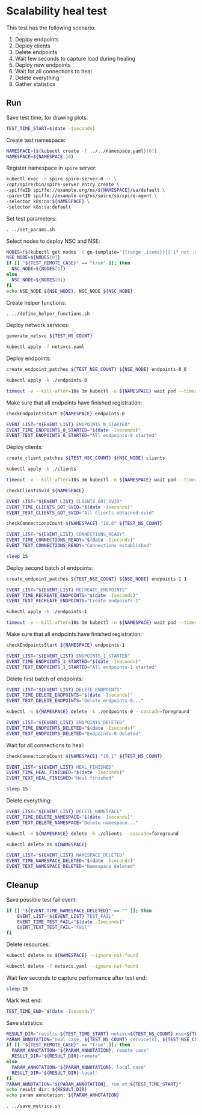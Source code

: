 # Scalability heal test

This test has the following scenario:
1. Deploy endpoints
2. Deploy clients
3. Delete endpoints
4. Wait few seconds to capture load during healing
5. Deploy new endpoints
6. Wait for all connections to heal 
7. Delete everything
8. Gather statistics

## Run

Save test time, for drawing plots:
```bash
TEST_TIME_START=$(date -Iseconds)
```

Create test namespace:
```bash
NAMESPACE=($(kubectl create -f ../../namespace.yaml)[0])
NAMESPACE=${NAMESPACE:10}
```

Register namespace in `spire` server:
```bash
kubectl exec -n spire spire-server-0 -- \
/opt/spire/bin/spire-server entry create \
-spiffeID spiffe://example.org/ns/${NAMESPACE}/sa/default \
-parentID spiffe://example.org/ns/spire/sa/spire-agent \
-selector k8s:ns:${NAMESPACE} \
-selector k8s:sa:default
```

Set test parameters:
```bash
. ../set_params.sh
```

Select nodes to deploy NSC and NSE:
```bash
NODES=($(kubectl get nodes -o go-template='{{range .items}}{{ if not .spec.taints }}{{ .metadata.name }} {{end}}{{end}}'))
NSE_NODE=${NODES[0]}
if [[ "${TEST_REMOTE_CASE}" == "true" ]]; then
  NSC_NODE=${NODES[1]}
else
  NSC_NODE=${NODES[0]}
fi
echo NSE_NODE ${NSE_NODE}, NSC_NODE ${NSC_NODE}
```

Create helper functions:
```bash
. ../define_helper_functions.sh
```

Deploy network services:
```bash
generate_netsvc ${TEST_NS_COUNT}
```
```bash
kubectl apply -f netsvcs.yaml
```

Deploy endpoints:
```bash
create_endpoint_patches ${TEST_NSE_COUNT} ${NSE_NODE} endpoints-0 0
```
```bash
kubectl apply -k ./endpoints-0
```
```bash
timeout -v --kill-after=10s 3m kubectl -n ${NAMESPACE} wait pod --timeout=3m -l app=nse-kernel --for=condition=ready
```

Make sure that all endpoints have finished registration:
```bash
checkEndpointsStart ${NAMESPACE} endpoints-0
```
```bash
EVENT_LIST="${EVENT_LIST} ENDPOINTS_0_STARTED"
EVENT_TIME_ENDPOINTS_0_STARTED="$(date -Iseconds)"
EVENT_TEXT_ENDPOINTS_0_STARTED="All endpoints-0 started"
```

Deploy clients:
```bash
create_client_patches ${TEST_NSC_COUNT} ${NSC_NODE} clients
```
```bash
kubectl apply -k ./clients
```
```bash
timeout -v --kill-after=10s 3m kubectl -n ${NAMESPACE} wait pod --timeout=3m -l app=nsc-kernel --for=condition=ready
```

```bash
checkClientsSvid ${NAMESPACE}
```
```bash
EVENT_LIST="${EVENT_LIST} CLIENTS_GOT_SVID"
EVENT_TIME_CLIENTS_GOT_SVID="$(date -Iseconds)"
EVENT_TEXT_CLIENTS_GOT_SVID="All clients obtained svid"
```

```bash
checkConnectionsCount ${NAMESPACE} "10.0" ${TEST_NS_COUNT}
```
```bash
EVENT_LIST="${EVENT_LIST} CONNECTIONS_READY"
EVENT_TIME_CONNECTIONS_READY="$(date -Iseconds)"
EVENT_TEXT_CONNECTIONS_READY="Connections established"
```
```bash
sleep 15
```

Deploy second batch of endpoints:
```bash
create_endpoint_patches ${TEST_NSE_COUNT} ${NSE_NODE} endpoints-1 1
```
```bash
EVENT_LIST="${EVENT_LIST} RECREATE_ENDPOINTS"
EVENT_TIME_RECREATE_ENDPOINTS="$(date -Iseconds)"
EVENT_TEXT_RECREATE_ENDPOINTS="Create endpoints-1"
```
```bash
kubectl apply -k ./endpoints-1
```
```bash
timeout -v --kill-after=10s 3m kubectl -n ${NAMESPACE} wait pod --timeout=3m -l app=nse-kernel --for=condition=ready
```

Make sure that all endpoints have finished registration:
```bash
checkEndpointsStart ${NAMESPACE} endpoints-1
```
```bash
EVENT_LIST="${EVENT_LIST} ENDPOINTS_1_STARTED"
EVENT_TIME_ENDPOINTS_1_STARTED="$(date -Iseconds)"
EVENT_TEXT_ENDPOINTS_1_STARTED="All endpoints-1 started"
```

Delete first batch of endpoints:
```bash
EVENT_LIST="${EVENT_LIST} DELETE_ENDPOINTS"
EVENT_TIME_DELETE_ENDPOINTS="$(date -Iseconds)"
EVENT_TEXT_DELETE_ENDPOINTS="Delete endpoints-0..."
```
```bash
kubectl -n ${NAMESPACE} delete -k ./endpoints-0 --cascade=foreground
```
```bash
EVENT_LIST="${EVENT_LIST} ENDPOINTS_DELETED"
EVENT_TIME_ENDPOINTS_DELETED="$(date -Iseconds)"
EVENT_TEXT_ENDPOINTS_DELETED="Endpoints-0 deleted"
```

Wait for all connections to heal:
```bash
checkConnectionsCount ${NAMESPACE} "10.1" ${TEST_NS_COUNT}
```
```bash
EVENT_LIST="${EVENT_LIST} HEAL_FINISHED"
EVENT_TIME_HEAL_FINISHED="$(date -Iseconds)"
EVENT_TEXT_HEAL_FINISHED="Heal finished"
```
```bash
sleep 15
```

Delete everything:
```bash
EVENT_LIST="${EVENT_LIST} DELETE_NAMESPACE"
EVENT_TIME_DELETE_NAMESPACE="$(date -Iseconds)"
EVENT_TEXT_DELETE_NAMESPACE="Delete namespace..."
```
```bash
kubectl -n ${NAMESPACE} delete -k ./clients --cascade=foreground
```
```bash
kubectl delete ns ${NAMESPACE}
```
```bash
EVENT_LIST="${EVENT_LIST} NAMESPACE_DELETED"
EVENT_TIME_NAMESPACE_DELETED="$(date -Iseconds)"
EVENT_TEXT_NAMESPACE_DELETED="Namespace deleted"
```

## Cleanup

Save possible test fail event:
```bash
if [[ "${EVENT_TIME_NAMESPACE_DELETED}" == "" ]]; then
    EVENT_LIST="${EVENT_LIST} TEST_FAIL"
    EVENT_TIME_TEST_FAIL="$(date -Iseconds)"
    EVENT_TEXT_TEST_FAIL="Fail"
fi
```

Delete resources:
```bash
kubectl delete ns ${NAMESPACE} --ignore-not-found
```
```bash
kubectl delete -f netsvcs.yaml --ignore-not-found
```

Wait few seconds to capture performance after test end:
```bash
sleep 15
```

Mark test end:
```bash
TEST_TIME_END="$(date -Iseconds)"
```

Save statistics:
```bash
RESULT_DIR="results-${TEST_TIME_START}-netsvc=${TEST_NS_COUNT}-nse=${TEST_NSE_COUNT}-nsc=${TEST_NSC_COUNT}"
PARAM_ANNOTATION="heal case, ${TEST_NS_COUNT} service(s), ${TEST_NSE_COUNT} NSE(s), ${TEST_NSC_COUNT} NSC(s)"
if [[ "${TEST_REMOTE_CASE}" == "true" ]]; then
  PARAM_ANNOTATION="${PARAM_ANNOTATION}, remote case"
  RESULT_DIR="${RESULT_DIR}-remote"
else
  PARAM_ANNOTATION="${PARAM_ANNOTATION}, local case"
  RESULT_DIR="${RESULT_DIR}-local"
fi
PARAM_ANNOTATION="${PARAM_ANNOTATION}, run at ${TEST_TIME_START}"
echo result dir: ${RESULT_DIR}
echo param annotation: ${PARAM_ANNOTATION}
```
```bash
. ../save_metrics.sh
```
